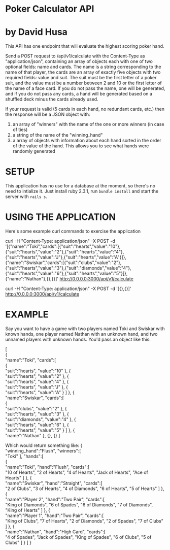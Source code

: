 # Poker Calculator API
# by David Husa

This API has one endpoint that will evaluate the highest scoring poker hand.

Send a POST request to /api/v1/calculate with the Content-Type as "application/json", containing an array of objects each with one of two optional fields: name and cards. The name is a string corresponding to the name of that player, the cards are an array of exactly five objects with two required fields: value and suit. The suit must be the first letter of a poker suit, and the value must be a number between 2 and 10 or the first letter of the name of a face card. If you do not pass the name, one will be generated, and if you do not pass any cards, a hand will be generated based on a shuffled deck minus the cards already used.

If your request is valid (5 cards in each hand, no redundant cards, etc.) then the response will be a JSON object with:
1) an array of "winners" with the name of the one or more winners (in case of ties)
2) a string of the name of the "winning_hand"
3) a array of objects with information about each hand sorted in the order of the value of the hand. This allows you to see what hands were randomly generated

# SETUP
This application has no use for a database at the moment, so there's no need to intialize it. Just install ruby 2.3.1, run `bundle install` and start the server with `rails s`.

# USING THE APPLICATION
Here's some example curl commands to exercise the application

curl -H "Content-Type: application/json" -X POST -d '[{"name":"Toki","cards":[{"suit":"hearts","value":"10"},{"suit":"hearts","value":"2"},{"suit":"hearts","value":"4"},{"suit":"hearts","value":"J"},{"suit":"hearts","value":"A"}]},{"name":"Swiskar","cards":[{"suit":"clubs","value":"2"},{"suit":"hearts","value":"3"},{"suit":"diamonds","value":"4"},{"suit":"hearts","value":"6"},{"suit":"hearts","value":"5"}]},{"name":"Nathan"},{},{}]' http://0.0.0.0:3000/api/v1/calculate

curl -H "Content-Type: application/json" -X POST -d '[{},{}]' http://0.0.0.0:3000/api/v1/calculate

# EXAMPLE
Say you want to have a game with two players named Toki and Swiskar with known hands, one player named Nathan with an unknown hand, and two unnamed players with unknown hands. You'd pass an object like this:

[  
  {  
    "name":"Toki",
    "cards":[  
      {  
        "suit":"hearts",
        "value":"10"
      },
      {  
        "suit":"hearts",
        "value":"2"
      },
      {  
        "suit":"hearts",
        "value":"4"
      },
      {  
        "suit":"hearts",
        "value":"J"
      },
      {  
        "suit":"hearts",
        "value":"A"
      }
    ]
  },
  {  
    "name":"Swiskar",
    "cards":[  
      {  
        "suit":"clubs",
        "value":"2"
      },
      {  
        "suit":"hearts",
        "value":"3"
      },
      {  
        "suit":"diamonds",
        "value":"4"
      },
      {  
        "suit":"hearts",
        "value":"6"
      },
      {  
        "suit":"hearts",
        "value":"5"
      }
    ]
  },
  {  
    "name":"Nathan"
  },
  {},
  {}
]

Which would return something like:
{  
  "winning_hand":"Flush",
  "winners":[  
    "Toki"
  ],
  "hands":[  
    {  
      "name":"Toki",
      "hand":"Flush",
      "cards":[  
        "10 of Hearts",
        "2 of Hearts",
        "4 of Hearts",
        "Jack of Hearts",
        "Ace of Hearts"
      ]
    },
    {  
      "name":"Swiskar",
      "hand":"Straight",
      "cards":[  
        "2 of Clubs",
        "3 of Hearts",
        "4 of Diamonds",
        "6 of Hearts",
        "5 of Hearts"
      ]
    },
    {  
      "name":"Player 2",
      "hand":"Two Pair",
      "cards":[  
        "King of Diamonds",
        "6 of Spades",
        "6 of Diamonds",
        "7 of Diamonds",
        "King of Hearts"
      ]
    },
    {  
      "name":"Player 1",
      "hand":"Two Pair",
      "cards":[  
        "King of Clubs",
        "7 of Hearts",
        "2 of Diamonds",
        "2 of Spades",
        "7 of Clubs"
      ]
    },
    {  
      "name":"Nathan",
      "hand":"High Card",
      "cards":[  
        "4 of Spades",
        "Jack of Spades",
        "King of Spades",
        "6 of Clubs",
        "5 of Clubs"
      ]
    }
  ]
}
